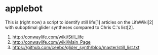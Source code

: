 # applebot

This is (right now) a script to identify still life[1] articles on the
LifeWiki[2] with suboptimal glider syntheses compared to Chris C.'s list[2].

1. http://conwaylife.com/wiki/Still_life
2. http://conwaylife.com/wiki/Main_Page
3. https://github.com/ceebo/glider_synth/blob/master/still_list.txt
